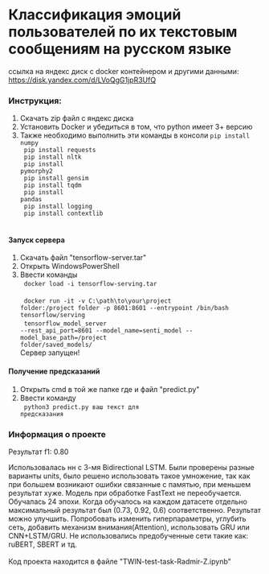 # Классификация эмоций пользователей по их текстовым сообщениям на русском языке <br>

ссылка на яндекс диск с docker контейнером и другими данными: https://disk.yandex.com/d/LVoQgG1jpR3UfQ

### Инструкция:

1. Скачать zip файл с яндекс диска
2. Установить Docker и убедиться в том, что python имеет 3+ версию
3. Также необходимо выполнить эти команды в консоли
  <code>pip install numpy <br>
  pip install requests <br>
  pip install nltk <br>
  pip install pymorphy2 <br>
  pip install gensim <br>
  pip install tqdm <br>
  pip install pandas <br>
  pip install logging <br>
  pip install contextlib </code><br>


#### Запуск сервера
1. Скачать файл "tensorflow-server.tar" 
2. Открыть WindowsPowerShell
3. Ввести команды <br>
  <code> docker load -i tensorflow-serving.tar </code> <br>
  <code> docker run -it -v C:\path\to\your\project folder:/project folder -p 8601:8601 --entrypoint /bin/bash tensorflow/serving </code> <br>
  <code> tensorflow_model_server --rest_api_port=8601 --model_name=senti_model --model_base_path=/project folder/saved_models/ </code> <br>
Сервер запущен!

#### Получение предсказаний
1. Открыть cmd в той же папке где и файл "predict.py"
2. Ввести команду <br> 
  <code> python3 predict.py ваш текст для предсказания </code> <br>
  
### Информация о проекте

Результат f1: 0.80

Использовалась нн с 3-мя Bidirectional LSTM.
Были проверены разные варианты units, было решено использовать такое умножение, так как при большем возникают ошибки связанные с памятью, при меньшем результат хуже. Модель при обработке FastText не переобучается. Обучалась 24 эпохи. Когда обучалось на каждом датасете отдельно максимальный результат был (0.73, 0.92, 0.6) соответственно. Результат можно улучшить. Попробовать изменить гиперпараметры, углубить сеть, добавить механизм внимания(Attention), использовать GRU или CNN+LSTM/GRU. Не использовались предобученные сети такие как: ruBERT, SBERT и тд.
<br>
<br>
Код проекта находится в файле "TWIN-test-task-Radmir-Z.ipynb"




